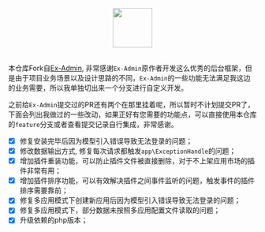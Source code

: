 <div align="center">
    <img src="https://www.ex-admin.com/cms/logo.jpg" height="80"> 
</div>
<br>

本仓库Fork自[Ex-Admin](https://github.com/rocky-git/E-admin), 非常感谢`Ex-Admin`原作者开发这么优秀的后台框架，但是由于项目业务场景以及设计思路的不同，`Ex-Admin`的一些功能无法满足我这边的业务需要，所以我单独切出来一个分支进行自定义开发。

之前给`Ex-Admin`提交过的PR还有两个在那里挂着呢，所以暂时不计划提交PR了，下面会列出我做过的一些改动，如果正好有您需要的功能点，可以直接使用本仓库的`feature`分支或者查看提交记录自行集成，非常感谢。

- [x] 修复安装完毕后因为模型引入错误导致无法登录的问题；
- [x] 修改数据输出方式, 修复每次请求都触发`app\ExceptionHandle`的问题；
- [x] 增加插件重装功能，可以防止插件文件被直接删除，对于不上架应用市场的插件非常有用；
- [x] 增加插件排序功能，可以有效解决插件之间事件监听的问题，触发事件的插件排序需要靠前；
- [x] 修复多应用模式下创建新应用后因为模型引入错误导致无法登录的问题；
- [x] 修复多应用模式下，部分数据未按照多应用配置文件读取的问题；
- [x] 升级依赖的php版本；